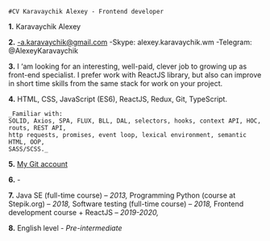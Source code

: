 	#CV Karavaychik Alexey - Frontend developer

**1.** 	Karavaychik Alexey

**2.**		-a.karavaychik@gmail.com
		-Skype: alexey.karavaychik.wm
		-Telegram: @AlexeyKaravaychik 
		
**3.** 	I ‘am looking for an interesting, well-paid, clever job to growing up as front-end specialist. 
	I prefer work with ReactJS library, but also can improve in short time skills from the same stack for work on your project.
	
**4.**	HTML, CSS, JavaScript (ES6), ReactJS, Redux, Git, TypeScript. 
	
	_Familiar with:
	SOLID, Axios, SPA, FLUX, BLL, DAL, selectors, hooks, context API, HOC, routs, REST API,
	http requests, promises, event loop, lexical environment, semantic HTML, OOP,
	SASS/SCSS._
	
**5.**	[My Git account](https://github.com/AlexGit2012?tab=repositories)

**6.**	-

**7.**	Java SE (full-time course) – _2013,_
	Programming Python (course at Stepik.org) – _2018,_
	Software testing (full-time course) – _2018,_
	Frontend development course + ReactJS – _2019-2020,_
	
**8.**	English level - _Pre-intermediate_